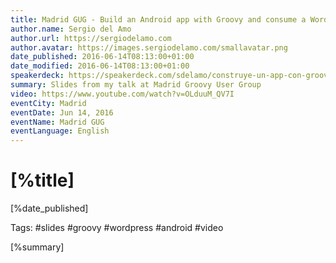 ```yaml
---
title: Madrid GUG - Build an Android app with Groovy and consume a Wordpress JSON API
author.name: Sergio del Amo
author.url: https://sergiodelamo.com
author.avatar: https://images.sergiodelamo.com/smallavatar.png 
date_published: 2016-06-14T08:13:00+01:00
date_modified: 2016-06-14T08:13:00+01:00
speakerdeck: https://speakerdeck.com/sdelamo/construye-un-app-con-groovy-en-android-que-consume-un-api-json-generado-en-con-wordpress
summary: Slides from my talk at Madrid Groovy User Group
video: https://www.youtube.com/watch?v=OLduuM_QV7I
eventCity: Madrid
eventDate: Jun 14, 2016
eventName: Madrid GUG
eventLanguage: English 
---
```


# [%title]

[%date_published]

Tags: #slides #groovy #wordpress #android #video

[%summary]

<script async class="speakerdeck-embed" data-id="228cd0b1ad7042d697cbf7a746d0e48b" data-ratio="1.33333333333333" src="//speakerdeck.com/assets/embed.js"></script>